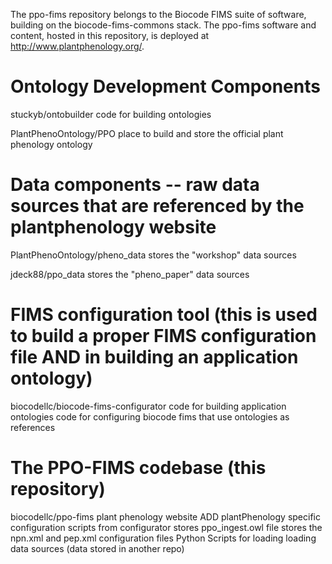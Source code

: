 The ppo-fims repository belongs to the Biocode FIMS suite of software, building on the biocode-fims-commons stack. The ppo-fims software and content, hosted in this repository, is deployed at http://www.plantphenology.org/.

# Ontology Development Components  
stuckyb/ontobuilder 
        code for building ontologies

PlantPhenoOntology/PPO
        place to build and store the official plant phenology ontology

# Data components -- raw data sources that are referenced by the plantphenology website
PlantPhenoOntology/pheno_data 
        stores the "workshop" data sources

jdeck88/ppo_data
        stores the "pheno_paper" data sources

# FIMS configuration tool (this is used to build a proper FIMS configuration file AND in building an application ontology)
biocodellc/biocode-fims-configurator 
        code for building application ontologies
        code for configuring biocode fims that use ontologies as references

# The PPO-FIMS codebase (this repository)
biocodellc/ppo-fims
        plant phenology website
        ADD plantPhenology specific configuration scripts from configurator
                stores ppo_ingest.owl file
                stores the npn.xml and pep.xml configuration files
        Python Scripts for loading loading data sources (data stored in another repo)
